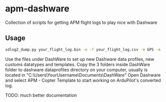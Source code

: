 # apm-dashware
Collection of scripts for getting APM flight logs to play nice with Dashware

## Usage
```bash
sdlog2_dump.py your_flight_log.bin -e -f your_flight_log.csv -m GPS -m ATT -m NTUN -m CTUN -m MODE -m CURR -m RSSI -m BARO
```

Use the files under DashWare to set up new Dashware data profiles, new customs datatypes and templates.
Copy the 3 folders inside DashWare folder to dashware dataprofiles directory on your computer, usually is located in "C:\Users\YourUsername\Documents\DashWare\"
Open Dashware and select APM - Copter Template to start working on ArduPilot's converted log.

TODO: much better documentation
